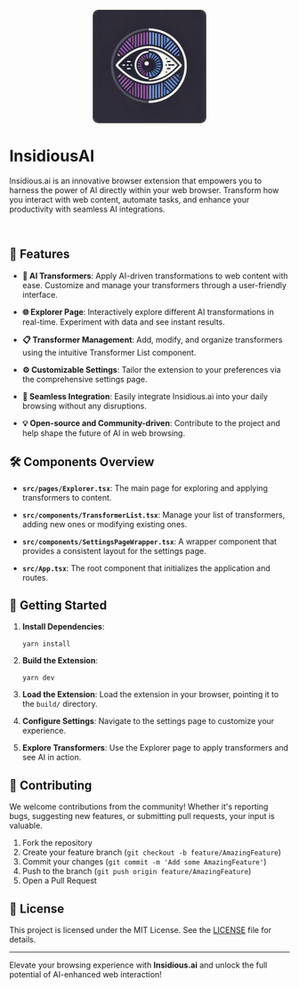 <p align="center">
  <img src="extension/assets/logo.webp" alt="Insidious Logo" width="200" style="border: 2px solid #333; border-radius: 10px;">
</p>

# InsidiousAI

Insidious.ai is an innovative browser extension that empowers you to harness the power of AI directly within your web browser. Transform how you interact with web content, automate tasks, and enhance your productivity with seamless AI integrations.

<br clear="left"/>

## 🚀 Features

- **🧠 AI Transformers**: Apply AI-driven transformations to web content with ease. Customize and manage your transformers through a user-friendly interface.

- **🌐 Explorer Page**: Interactively explore different AI transformations in real-time. Experiment with data and see instant results.

- **📋 Transformer Management**: Add, modify, and organize transformers using the intuitive Transformer List component.

- **⚙️ Customizable Settings**: Tailor the extension to your preferences via the comprehensive settings page.

- **🔌 Seamless Integration**: Easily integrate Insidious.ai into your daily browsing without any disruptions.

- **💡 Open-source and Community-driven**: Contribute to the project and help shape the future of AI in web browsing.

## 🛠️ Components Overview

- **`src/pages/Explorer.tsx`**: The main page for exploring and applying transformers to content.

- **`src/components/TransformerList.tsx`**: Manage your list of transformers, adding new ones or modifying existing ones.

- **`src/components/SettingsPageWrapper.tsx`**: A wrapper component that provides a consistent layout for the settings page.

- **`src/App.tsx`**: The root component that initializes the application and routes.

## 📖 Getting Started

1. **Install Dependencies**:
   ```
   yarn install
   ```

2. **Build the Extension**:
   ```
   yarn dev
   ```

3. **Load the Extension**:
   Load the extension in your browser, pointing it to the `build/` directory.

4. **Configure Settings**: Navigate to the settings page to customize your experience.

5. **Explore Transformers**: Use the Explorer page to apply transformers and see AI in action.

## 🤝 Contributing

We welcome contributions from the community! Whether it's reporting bugs, suggesting new features, or submitting pull requests, your input is valuable.

1. Fork the repository
2. Create your feature branch (`git checkout -b feature/AmazingFeature`)
3. Commit your changes (`git commit -m 'Add some AmazingFeature'`)
4. Push to the branch (`git push origin feature/AmazingFeature`)
5. Open a Pull Request

## 📄 License

This project is licensed under the MIT License. See the [LICENSE](LICENSE) file for details.

---

Elevate your browsing experience with **Insidious.ai** and unlock the full potential of AI-enhanced web interaction!